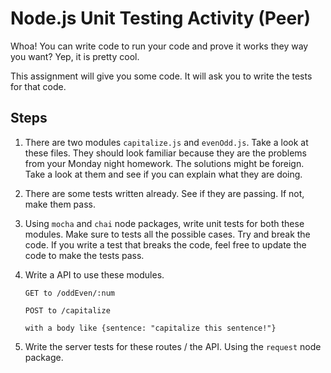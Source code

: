 # Node.js Unit Testing Activity (Peer)

Whoa! You can write code to run your code and prove it works they way you want? Yep, it is pretty cool. 

This assignment will give you some code. It will ask you to write the tests for that code. 

## Steps
1. There are two modules `capitalize.js` and `evenOdd.js`. Take a look at these files. They should look familiar because they are the problems from your Monday night homework. The solutions might be foreign. Take a look at them and see if you can explain what they are doing.
2. There are some tests written already. See if they are passing. If not, make them pass.
3. Using `mocha` and `chai` node packages, write unit tests for both these modules. Make sure to tests all the possible cases. Try and break the code. If you write a test that breaks the code, feel free to update the code to make the tests pass.
4. Write a API to use these modules.

	```
	GET to /oddEven/:num
	```
	
	```
	POST to /capitalize
	
	with a body like {sentence: "capitalize this sentence!"}
	```
5. Write the server tests for these routes / the API. Using the `request` node package.





